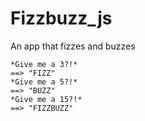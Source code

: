# Fizzbuzz_js
An app that fizzes and buzzes

```
*Give me a 3?!*
==> "FIZZ"
*Give me a 5?!*
==> "BUZZ"
*Give me a 15?!*
==> "FIZZBUZZ"
```
